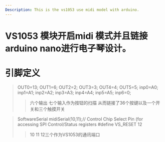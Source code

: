 ```yaml
---
Description: This is the vs1053 use midi model with arduino.
---
```

# VS1053 模块开启midi 模式并且链接arduino nano进行电子琴设计。
# 引脚定义
>OUT0=13;
>OUT1=6;
>OUT2=2;
>OUT3=3;
>OUT4=4;
>OUT5=5;
>inp0=A0;
>inp1=A1;
>inp2=A2;
>inp3=A3;
>inp4=A4;
>inp5=A5;
>inp6=0;
>>六个输出 七个输入作为按钮的扫描 从而链接了36个按键以及一个开关和三个触摸开关

>SoftwareSerial midiSerial(10,11);// Control Chip Select Pin (for accessing SPI Control/Status registers
>#define VS_RESET  12 
>>10 11 12三个作为VS1053的通讯端口
